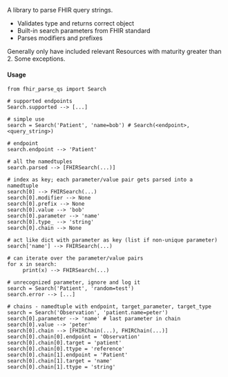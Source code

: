 A library to parse FHIR query strings.

- Validates type and returns correct object
- Built-in search parameters from FHIR standard
- Parses modifiers and prefixes

Generally only have included relevant Resources with maturity greater than 2. Some exceptions.

#### Usage

    from fhir_parse_qs import Search

    # supported endpoints
    Search.supported --> [...]

    # simple use
    search = Search('Patient', 'name=bob') # Search(<endpoint>, <query_string>)

    # endpoint
    search.endpoint --> 'Patient'

    # all the namedtuples
    search.parsed --> [FHIRSearch(...)]

    # index as key; each parameter/value pair gets parsed into a namedtuple
    search[0] --> FHIRSearch(...)
    search[0].modifier --> None
    search[0].prefix --> None
    search[0].value --> 'bob'
    search[0].parameter --> 'name'
    search[0].type_ --> 'string'
    search[0].chain --> None

    # act like dict with parameter as key (list if non-unique parameter)
    search['name'] --> FHIRSearch(...)

    # can iterate over the parameter/value pairs
    for x in search:
         print(x) --> FHIRSearch(...)

    # unrecognized parameter, ignore and log it
    search = Search('Patient', 'random=test')
    search.error --> [...]

    # chains - namedtuple with endpoint, target_parameter, target_type
    search = Search('Observation', 'patient.name=peter')
    search[0].parameter --> 'name' # last parameter in chain
    search[0].value --> 'peter'
    search[0].chain --> [FHIRChain(...), FHIRChain(...)]
    search[0].chain[0].endpoint = 'Observation'
    search[0].chain[0].target = 'patient'
    search[0].chain[0].ttype = 'reference'
    search[0].chain[1].endpoint = 'Patient'
    search[0].chain[1].target = 'name'
    search[0].chain[1].ttype = 'string'
